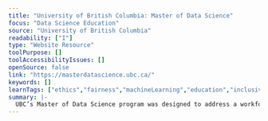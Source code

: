 ```yaml
---
title: "University of British Columbia: Master of Data Science"
focus: "Data Science Education"
source: "University of British Columbia"
readability: ["I"]
type: "Website Resource"
toolPurpose: []
toolAccessibilityIssues: []
openSource: false
link: "https://masterdatascience.ubc.ca/"
keywords: []
learnTags: ["ethics","fairness","machineLearning","education","inclusivePractice","canadianLandscape"]
summary: |-
  UBC’s Master of Data Science program was designed to address a workforce gap by equipping students with the technical skills, practical experience, and confidence to seize opportunities in an ever-expanding field. 
---
```


